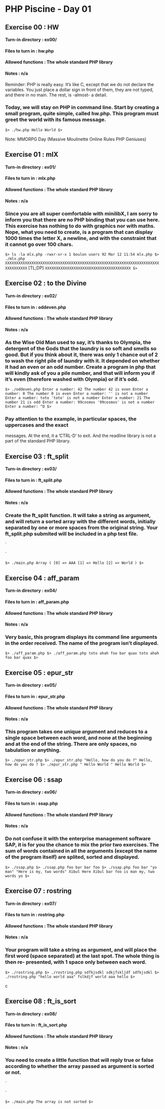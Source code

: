 # PHP Piscine - Day 01


## Exercise 00 : HW

#### Turn-in directory : ex00/
#### Files to turn in : hw.php
#### Allowed functions : The whole standard PHP library
#### Notes : n/a

Reminder: PHP is really easy. It’s like C, except that we do not declare the variables. You just place a dollar sign in front of them, they are not typed, and there in no main. The rest, is -almost- a detail.

### Today, we will stay on PHP in command line. Start by creating a small program, quite simple, called hw.php. This program must greet the world with its famous message.
`
$> ./hw.php
Hello World
$>
`

Note: MMORPG Day (Massive Moulinette Online Rules PHP Geniuses)


## Exercise 01 : mlX

#### Turn-in directory : ex01/
#### Files to turn in : mlx.php
#### Allowed functions : The whole standard PHP library
#### Notes : n/a

### Since you are all super comfortable with minilibX, I am sorry to inform you that there are no PHP binding that you can use here. This exercise has nothing to do with graphics nor with maths. Nope, what you need to create, is a program that can display 1000 times the letter X, a newline, and with the constraint that it cannot go over 100 chars.

`
$> ls -la mlx.php
-rwxr-xr-x 1 boulon users 92 Mar 12 11:54 mlx.php
$> ./mlx.php
XXXXXXXXXXXXXXXXXXXXXXXXXXXXXXXXXXXXXXXXXXXXXXXXXXXXXXXXXXXXXXXXXXXXXXXXXXXXXXXX
`
[TL;DP]
`
XXXXXXXXXXXXXXXXXXXXXXXXXXXXXXXXXXXXXXX
$>
`


## Exercise 02 : to the Divine

#### Turn-in directory : ex02/
#### Files to turn in : oddeven.php
#### Allowed functions : The whole standard PHP library
#### Notes : n/a

### As the Wise Old Man used to say, it’s thanks to Olympia, the detergent of the Gods that the laundry is so soft and smells so good. But if you think about it, there was only 1 chance out of 2 to wash the right pile of laundry with it. It depended on whether it had an even or an odd number. Create a program in php that will kindly ask of you a pile number, and that will inform you if it’s even (therefore washed with Olympia) or if it’s odd.

`
$> ./oddeven.php
Enter a number: 42
The number 42 is even
Enter a number: 0
The number 0 is even
Enter a number:
'' is not a number
Enter a number: toto
'toto' is not a number
Enter a number: 21
The number 21 is odd
Enter a number: 99cosmos
'99cosmos' is not a number
Enter a number: ^D
$>
`

### Pay attention to the example, in particular spaces, the uppercases and the exact
messages. At the end, it a ’CTRL-D’ to exit. And the readline library is not a part of
the standard PHP library.


## Exercise 03 : ft_split

#### Turn-in directory : ex03/
#### Files to turn in : ft_split.php
#### Allowed functions : The whole standard PHP library
#### Notes : n/a

### Create the ft_split function. It will take a string as argument, and will return a sorted array with the different words, initially separated by one or more spaces from the original string. Your ft_split.php submited will be included in a php test file.

`
<?PHP
include("ft_split.php");
print_r(ft_split("Hello World AAA"));
?>
`

`
$> ./main.php
Array
(
	[0] => AAA
	[1] => Hello
	[2] => World
)
$>
`


## Exercise 04 : aff_param

#### Turn-in directory : ex04/
#### Files to turn in : aff_param.php
#### Allowed functions : The whole standard PHP library
#### Notes : n/a

### Very basic, this program displays its command line arguments in the order received. The name of the program isn’t displayed.

`
$> ./aff_param.php
$> ./aff_param.php toto ahah foo bar quax
toto
ahah
foo
bar
quax
$>
`


## Exercise 05 : epur_str

#### Turn-in directory : ex05/
#### Files to turn in : epur_str.php
#### Allowed functions : The whole standard PHP library
#### Notes : n/a

### This program takes one unique argument and reduces to a single space between each word, and none at the beginning and at the end of the string. There are only spaces, no tabulation or anything.

`
$> ./epur_str.php
$> ./epur_str.php "Hello, how do you do ?"
Hello, how do you do ?
$> ./epur_str.php " Hello World "
Hello World
$>
`


## Exercise 06 : ssap

#### Turn-in directory : ex06/
#### Files to turn in : ssap.php
#### Allowed functions : The whole standard PHP library
#### Notes : n/a

### Do not confuse it with the enterprise management software SAP, it is for you the chance to mix the prior two exercises. The sum of words contained in all the arguments (except the name of the program itself) are splited, sorted and displayed.

`
$> ./ssap.php
$> ./ssap.php foo bar
bar
foo
$> ./ssap.php foo bar "yo man" "Here is my, two words" Xibul
Here
Xibul
bar
foo
is
man
my,
two
words
yo
$>
`


## Exercise 07 : rostring

#### Turn-in directory : ex07/
#### Files to turn in : rostring.php
#### Allowed functions : The whole standard PHP library
#### Notes : n/a

### Your program will take a string as argument, and will place the first word (space separated) at the last spot. The whole thing is then re- presented, with 1 space only between each word.

`
$> ./rostring.php
$> ./rostring.php sdfkjsdkl sdkjfskljdf
sdfkjsdkl
$> ./rostring.php "hello world aaa" fslkdjf
world aaa hello
$>
`

c
## Exercise 08 : ft_is_sort

#### Turn-in directory : ex08/
#### Files to turn in : ft_is_sort.php
#### Allowed functions : The whole standard PHP library
#### Notes : n/a

### You need to create a little function that will reply true or false according to whether the array passed as argument is sorted or not.

`
<?PHP
include("ft_is_sort.php");
$tab = array("!/@#;^", "42", "Hello World", "hi", "zZzZzZz");
$tab[] = "What are we doing now ?";
if (ft_is_sort($tab))
echo "The array is sorted\n";
else
echo "The array is not sorted\n";
?>
`

`
$> ./main.php
The array is not sorted
$>
`
